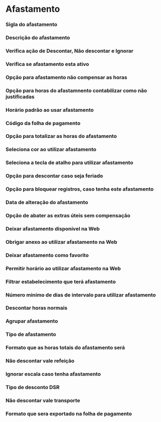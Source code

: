 # Afastamento

### Sigla do afastamento
<!-- Sigla -->

### Descrição do afastamento
<!-- Descricao -->

### Verifica ação de Descontar, Não descontar e Ignorar
<!-- Acao -->

### Verifica se afastamento esta ativo
<!-- Ativo -->

### Opção para afastamento não compensar as horas
<!-- NaoCompensar -->

### Opção para horas do afastamnento contabilizar como não justificadas
<!-- NaoJustificado -->

### Horário padrão ao usar afastamento
<!-- HrPadrao -->

### Código da folha de pagamento
<!-- CdFolhaPag -->

### Opção para totalizar as horas do afastamento
<!-- Totalizar -->

### Seleciona cor ao utilizar afastamento
<!-- Cor -->

### Seleciona a tecla de atalho para utilizar afastamento
<!-- TeclaAtalho -->

### Opção para descontar caso seja feriado
<!-- DescFeriados -->

### Opção para bloquear registros, caso tenha este afastamento
<!-- BloquearReg -->

### Data de alteração do afastamento
<!-- DtAlter -->

### Opção de abater as extras úteis sem compensação
<!-- EDUAbaterSemComp -->

### Deixar afastamento disponível na Web
<!-- DisponivelWeb -->

### Obrigar anexo ao utilizar afastamento na Web
<!-- ObrigarAnexo -->

### Deixar afastamento como favorito
<!-- Favorito -->

### Permitir horário ao utilizar afastamento na Web
<!-- PermitirHorario -->

### Filtrar estabelecimento que terá afastamento
<!-- FiltroEstabs -->

### Número minímo de dias de intervalo para utilizar afastamento
<!-- DiasMinIntervalo -->

### Descontar horas normais
<!-- DescHrNormais -->

### Agrupar afastamento
<!-- Agrupar -->

### Tipo de afastamento
<!-- Tipo -->

### Formato que as horas totais do afastamento será
<!-- TotalizarFormato -->

### Não descontar vale refeição
<!-- NaoDescontarVR -->

### Ignorar escala caso tenha afastamento
<!-- IgnorarEscalasAfasta -->

### Tipo de desconto DSR
<!-- TpDescontoDSR -->

### Não descontar vale transporte
<!-- NaoDescontarVT -->

### Formato que sera exportado na folha de pagamento
<!-- FolhaFormato -->